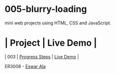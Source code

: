 # 005-blurry-loading


mini web projects using HTML, CSS and JavaScript.
  #  | Project                                                                | Live Demo                                                |

| 003 | [Progress Steps](https://github.com/Eswar3008/005-blurry-loading)                               | [Live Demo](https://eswar3008.github.io/rotating-navigation/)  |

 ER3008 - [Eswar Ala](https://www.linkedin.com/in/eswarala3008/)
